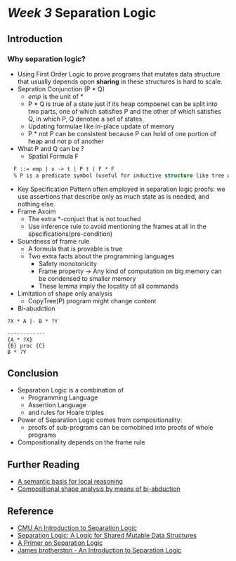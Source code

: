 # *Week 3* Separation Logic

## Introduction

### Why separation logic?
* Using First Order Logic to prove programs that mutates data structure that usually depends opon **sharing** in these structures is hard to scale.
* Sepration Conjunction (P * Q)
  * *emp* is the unit of *
  * P * Q is true of a state just if its heap compoenet can be split into two parts, one of which satisfies P and the other of which satisfies Q, in which P, Q denotee a set of states.
  * Updating formulae like in-place update of memory
  * P * not P can be consistent because P can hold of one portion of heap and not p of another
* What P and Q can be ?
  * Spatial Formula F
```sml
  F ::= emp | x -> t | P t | F * F
  % P is a predicate symbol (useful for inductive structure like tree and list)
```
* Key Specification Pattern often employed in separation logic proofs: we use assertions that describe only as much state as is needed, and nothing else.
* Frame Axoim
  * The extra *-conjuct that is not touched
  * Use inference rule to avoid mentioning the frames at all in the specifications(pre-condition)
* Soundness of frame rule
  * A formula that is provable is true
  * Two extra facts about the programming languages
    * Safety monotonicity
    * Frame property -> Any kind of computation on big memory can be condensed to smaller memory
    * These lemma imply the locality of all commands
* Limitation of shape only analysis
  * CopyTree(P) program might change content
* Bi-abudction
```
?X * A |- B * ?Y

------------
{A * ?X}
{B} proc {C}
B * ?Y
```

## Conclusion
* Separation Logic is a combination of
  * Programming Language
  * Assertion Language
  * and rules for Hoare triples
* Power of Separation Logic comes from compositionality:
  * proofs of sub-programs can be comobined into proofs of whole programs
* Compositionality depends on the frame rule

## Further Reading
* [A semantic basis for local reasoning](https://pdfs.semanticscholar.org/2948/8d50923a674af28bbb656a852fdf9abfdcef.pdf)
* [Compositional shape analysis by means of bi-abduction](http://www0.cs.ucl.ac.uk/staff/p.ohearn/papers/popl09.pdf)

## Reference
* [CMU An Introduction to Separation Logic](https://www.cs.cmu.edu/~jcr/copenhagen08.pdf)
* [Separation Logic: A Logic for Shared Mutable Data Structures](https://www.cs.cmu.edu/~jcr/seplogic.pdf)
* [A Primer on Separation Logic](http://www0.cs.ucl.ac.uk/staff/p.ohearn/papers/Marktoberdorf11LectureNotes.pdf)
* [James brotherston - An Introduction to Separation Logic]()
